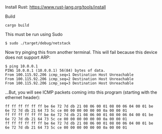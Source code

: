 Install Rust: <https://www.rust-lang.org/tools/install>

Build

    cargo build

This must be run using Sudo

    $ sudo ./target/debug/netstack

Now try pinging this from another terminal. This will fail because this device does not support ARP:

    $ ping 10.0.0.1
    PING 10.0.0.1 (10.0.0.1) 56(84) bytes of data.
    From 100.115.92.206 icmp_seq=1 Destination Host Unreachable
    From 100.115.92.206 icmp_seq=2 Destination Host Unreachable
    From 100.115.92.206 icmp_seq=3 Destination Host Unreachable

...But, you will see ICMP packets coming into this program (starting with the ethernet header):

    ff ff ff ff ff ff be 6e 72 7d db 21 08 06 00 01 08 00 06 04 00 01 be 6e 72 7d db 21 64 73 5c ce 00 00 00 00 00 00 0a 00 00 01
    ff ff ff ff ff ff be 6e 72 7d db 21 08 06 00 01 08 00 06 04 00 01 be 6e 72 7d db 21 64 73 5c ce 00 00 00 00 00 00 0a 00 00 01
    ff ff ff ff ff ff be 6e 72 7d db 21 08 06 00 01 08 00 06 04 00 01 be 6e 72 7d db 21 64 73 5c ce 00 00 00 00 00 00 0a 00 00 01
